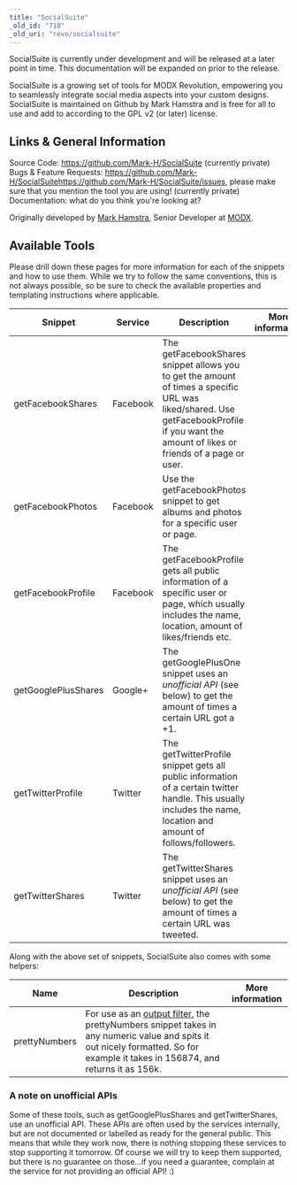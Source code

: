```yaml
---
title: "SocialSuite"
_old_id: "718"
_old_uri: "revo/socialsuite"
---
```


SocialSuite is currently under development and will be released at a later point in time. This documentation will be expanded on prior to the release.

SocialSuite is a growing set of tools for MODX Revolution, empowering you to seamlessly integrate social media aspects into your custom designs. SocialSuite is maintained on Github by Mark Hamstra and is free for all to use and add to according to the GPL v2 (or later) license.

## Links & General Information

Source Code: <https://github.com/Mark-H/SocialSuite> (currently private)
Bugs & Feature Requests: <https://github.com/Mark-H/SocialSuite><https://github.com/Mark-H/SocialSuite/issues>, please make sure that you mention the tool you are using! (currently private)
Documentation: what do you think you're looking at?

Originally developed by [Mark Hamstra](http://www.markhamstra.com/), Senior Developer at [MODX](http://modx.com).

## Available Tools

Please drill down these pages for more information for each of the snippets and how to use them. While we try to follow the same conventions, this is not always possible, so be sure to check the available properties and templating instructions where applicable.

| Snippet             | Service  | Description                                                                                                                                                                               | More information |
| ------------------- | -------- | ----------------------------------------------------------------------------------------------------------------------------------------------------------------------------------------- | ---------------- |
| getFacebookShares   | Facebook | The getFacebookShares snippet allows you to get the amount of times a specific URL was liked/shared. Use getFacebookProfile if you want the amount of likes or friends of a page or user. |                  |
| getFacebookPhotos   | Facebook | Use the getFacebookPhotos snippet to get albums and photos for a specific user or page.                                                                                                   |                  |
| getFacebookProfile  | Facebook | The getFacebookProfile gets all public information of a specific user or page, which usually includes the name, location, amount of likes/friends etc.                                    |                  |
| getGooglePlusShares | Google+  | The getGooglePlusOne snippet uses an _unofficial API_ (see below) to get the amount of times a certain URL got a +1.                                                                      |                  |
| getTwitterProfile   | Twitter  | The getTwitterProfile snippet gets all public information of a certain twitter handle. This usually includes the name, location and amount of follows/followers.                          |                  |
| getTwitterShares    | Twitter  | The getTwitterShares snippet uses an _unofficial API_ (see below) to get the amount of times a certain URL was tweeted.                                                                   |                  |

Along with the above set of snippets, SocialSuite also comes with some helpers:

| Name          | Description                                                                                                                                                                                                                                                  | More information |
| ------------- | ------------------------------------------------------------------------------------------------------------------------------------------------------------------------------------------------------------------------------------------------------------ | ---------------- |
| prettyNumbers | For use as an [output filter](/display/revolution20/Input+and+Output+Filters "Input and Output Filters"), the prettyNumbers snippet takes in any numeric value and spits it out nicely formatted. So for example it takes in 156874, and returns it as 156k. |                  |

### A note on unofficial APIs

Some of these tools, such as getGooglePlusShares and getTwitterShares, use an unofficial API. These APIs are often used by the services internally, but are not documented or labelled as ready for the general public. This means that while they work now, there is nothing stopping these services to stop supporting it tomorrow. Of course we will try to keep them supported, but there is no guarantee on those...if you need a guarantee, complain at the service for not providing an official API! :)
